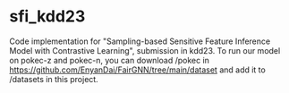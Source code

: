 # sfi_kdd23
Code implementation for "Sampling-based Sensitive Feature Inference Model with Contrastive Learning", submission in kdd23.
To run our model on pokec-z and pokec-n, you can download /pokec in https://github.com/EnyanDai/FairGNN/tree/main/dataset and add it to /datasets in this project.
